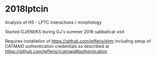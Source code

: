# 2018lptcin

Analysis of HS - LPTC interactions / morphology

Started GJ/EM/KS during GJ's summer 2018 sabbatical visit

Requires installation of https://github.com/jefferis/elmr
including setup of CATMAID authentication credentials as described at
https://github.com/jefferis/rcatmaid#authentication

